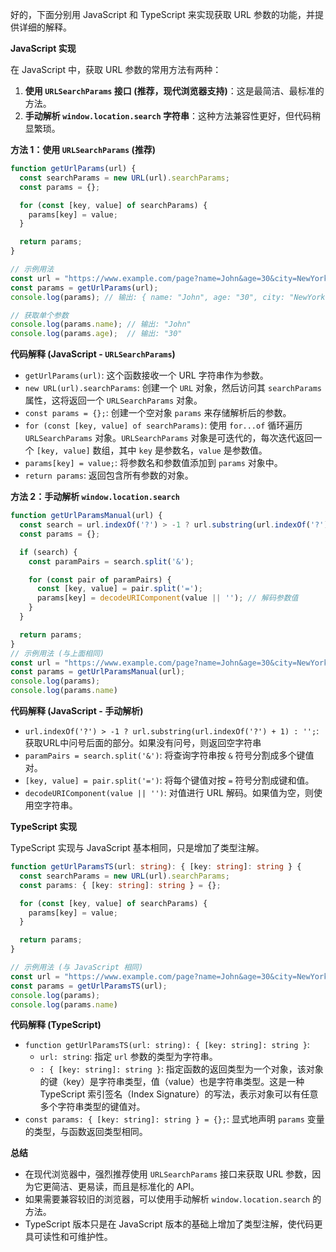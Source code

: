 好的，下面分别用 JavaScript 和 TypeScript 来实现获取 URL 参数的功能，并提供详细的解释。

**JavaScript 实现**

在 JavaScript 中，获取 URL 参数的常用方法有两种：

1.  **使用 `URLSearchParams` 接口 (推荐，现代浏览器支持)**：这是最简洁、最标准的方法。
2.  **手动解析 `window.location.search` 字符串**：这种方法兼容性更好，但代码稍显繁琐。

**方法 1：使用 `URLSearchParams` (推荐)**

```javascript
function getUrlParams(url) {
  const searchParams = new URL(url).searchParams;
  const params = {};

  for (const [key, value] of searchParams) {
    params[key] = value;
  }

  return params;
}

// 示例用法
const url = "https://www.example.com/page?name=John&age=30&city=NewYork";
const params = getUrlParams(url);
console.log(params); // 输出: { name: "John", age: "30", city: "NewYork" }

// 获取单个参数
console.log(params.name); // 输出: "John"
console.log(params.age);  // 输出: "30"
```

**代码解释 (JavaScript - `URLSearchParams`)**

*   `getUrlParams(url)`:  这个函数接收一个 URL 字符串作为参数。
*   `new URL(url).searchParams`:  创建一个 `URL` 对象，然后访问其 `searchParams` 属性，这将返回一个 `URLSearchParams` 对象。
*   `const params = {};`: 创建一个空对象 `params` 来存储解析后的参数。
*   `for (const [key, value] of searchParams)`:  使用 `for...of` 循环遍历 `URLSearchParams` 对象。`URLSearchParams` 对象是可迭代的，每次迭代返回一个 `[key, value]` 数组，其中 `key` 是参数名，`value` 是参数值。
*   `params[key] = value;`:  将参数名和参数值添加到 `params` 对象中。
*   `return params`:  返回包含所有参数的对象。

**方法 2：手动解析 `window.location.search`**

```javascript
function getUrlParamsManual(url) {
  const search = url.indexOf('?') > -1 ? url.substring(url.indexOf('?') + 1) : '';
  const params = {};

  if (search) {
    const paramPairs = search.split('&');

    for (const pair of paramPairs) {
      const [key, value] = pair.split('=');
      params[key] = decodeURIComponent(value || ''); // 解码参数值
    }
  }

  return params;
}
// 示例用法 (与上面相同)
const url = "https://www.example.com/page?name=John&age=30&city=NewYork";
const params = getUrlParamsManual(url);
console.log(params);
console.log(params.name)
```

**代码解释 (JavaScript - 手动解析)**

*    `url.indexOf('?') > -1 ? url.substring(url.indexOf('?') + 1) : '';`: 获取URL中问号后面的部分。如果没有问号，则返回空字符串
*   `paramPairs = search.split('&')`:  将查询字符串按 `&` 符号分割成多个键值对。
*   `[key, value] = pair.split('=')`:  将每个键值对按 `=` 符号分割成键和值。
*   `decodeURIComponent(value || '')`: 对值进行 URL 解码。如果值为空，则使用空字符串。

**TypeScript 实现**

TypeScript 实现与 JavaScript 基本相同，只是增加了类型注解。

```typescript
function getUrlParamsTS(url: string): { [key: string]: string } {
  const searchParams = new URL(url).searchParams;
  const params: { [key: string]: string } = {};

  for (const [key, value] of searchParams) {
    params[key] = value;
  }

  return params;
}

// 示例用法 (与 JavaScript 相同)
const url = "https://www.example.com/page?name=John&age=30&city=NewYork";
const params = getUrlParamsTS(url);
console.log(params);
console.log(params.name)
```

**代码解释 (TypeScript)**

*   `function getUrlParamsTS(url: string): { [key: string]: string }`:
    *   `url: string`:  指定 `url` 参数的类型为字符串。
    *   `: { [key: string]: string }`:  指定函数的返回类型为一个对象，该对象的键（key）是字符串类型，值（value）也是字符串类型。这是一种 TypeScript 索引签名（Index Signature）的写法，表示对象可以有任意多个字符串类型的键值对。
*   `const params: { [key: string]: string } = {};`:  显式地声明 `params` 变量的类型，与函数返回类型相同。

**总结**

*   在现代浏览器中，强烈推荐使用 `URLSearchParams` 接口来获取 URL 参数，因为它更简洁、更易读，而且是标准化的 API。
*   如果需要兼容较旧的浏览器，可以使用手动解析 `window.location.search` 的方法。
*   TypeScript 版本只是在 JavaScript 版本的基础上增加了类型注解，使代码更具可读性和可维护性。
